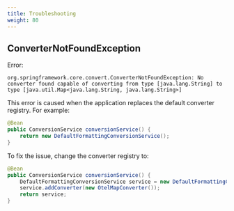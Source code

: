 ```yaml
---
title: Troubleshooting
weight: 80
---
```


## ConverterNotFoundException

Error:

```text
org.springframework.core.convert.ConverterNotFoundException: No converter found capable of converting from type [java.lang.String] to type [java.util.Map<java.lang.String, java.lang.String>]
```

This error is caused when the application replaces the default converter
registry. For example:

```java
@Bean
public ConversionService conversionService() {
    return new DefaultFormattingConversionService();
}
```

To fix the issue, change the converter registry to:

```java
@Bean
public ConversionService conversionService() {
    DefaultFormattingConversionService service = new DefaultFormattingConversionService();
    service.addConverter(new OtelMapConverter());
    return service;
}
```
